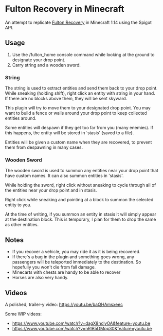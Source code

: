 # Fulton Recovery in Minecraft

An attempt to replicate [Fulton Recovery](https://youtu.be/Ww3lMDg16Nc?t=20) in Minecraft 1.14 using the Spigot API.

## Usage

1. Use the /fulton_home console command while looking at the ground to designate your drop point.
2. Carry string and a wooden sword.

### String

The string is used to extract entities and send them back to your drop point. While sneaking (holding shift), right click an entity with string in your hand. If there are no blocks above them, they will be sent skyward.

This plugin will try to move them to your designated drop point. You may want to build a fence or walls around your drop point to keep collected entities around.

Some entities will despawn if they get too far from you (many enemies). If this happens, the entity will be stored in 'stasis' (saved to a file).

Entities will be given a custom name when they are recovered, to prevent them from despawning in many cases.

### Wooden Sword

The wooden sword is used to summon any entities near your drop point that have custom names. It can also summon entities in 'stasis'.

While holding the sword, right click without sneaking to cycle through all of the entities near your drop point and in stasis.

Right click while sneaking and pointing at a block to summon the selected entity to you.

At the time of writing, if you summon an entity in stasis it will simply appear at the destination block. This is temporary, I plan for them to drop the same as other entities.

## Notes

* If you recover a vehicle, you may ride it as it is being recovered.
* If there's a bug in the plugin and something goes wrong, any passengers will be teleported immediately to the destination. So hopefully you won't die from fall damage.
* Minecarts with chests are handy to be able to recover
* Horses are also very handy.


## Videos
A polished, trailer-y video: https://youtu.be/baQHAmsxeec

Some WIP videos:
* https://www.youtube.com/watch?v=dagX8nclyOA&feature=youtu.be
* https://www.youtube.com/watch?v=nRIB5DMpp30&feature=youtu.be
